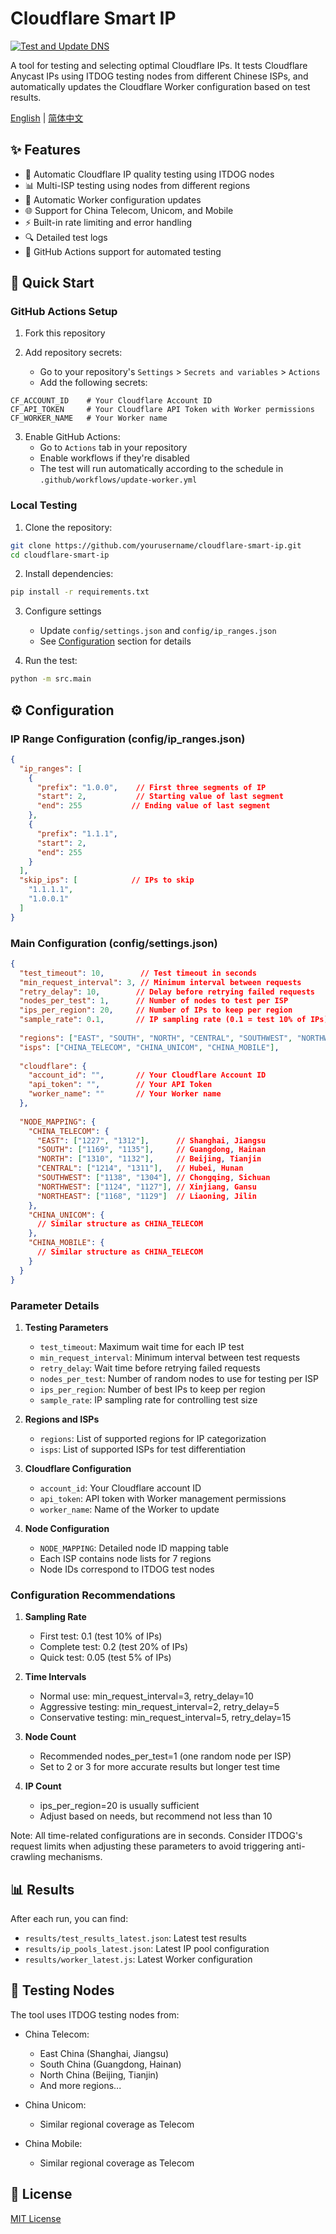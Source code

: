 # Cloudflare Smart IP

[![Test and Update DNS](https://github.com/FutureUnreal/Cloudflare-Smart-IP/actions/workflows/update-worker.yml/badge.svg)](https://github.com/FutureUnreal/Cloudflare-Smart-IP/actions/workflows/update-worker.yml)

A tool for testing and selecting optimal Cloudflare IPs. It tests Cloudflare Anycast IPs using ITDOG testing nodes from different Chinese ISPs, and automatically updates the Cloudflare Worker configuration based on test results.

[English](#english) | [简体中文](./README_CN.md)

## ✨ Features

- 🚀 Automatic Cloudflare IP quality testing using ITDOG nodes
- 📊 Multi-ISP testing using nodes from different regions
- 🔄 Automatic Worker configuration updates
- 🌐 Support for China Telecom, Unicom, and Mobile
- ⚡ Built-in rate limiting and error handling
- 🔍 Detailed test logs
- 🤖 GitHub Actions support for automated testing

## 🚀 Quick Start

### GitHub Actions Setup

1. Fork this repository

2. Add repository secrets:
   - Go to your repository's `Settings` > `Secrets and variables` > `Actions`
   - Add the following secrets:
```
CF_ACCOUNT_ID    # Your Cloudflare Account ID
CF_API_TOKEN     # Your Cloudflare API Token with Worker permissions
CF_WORKER_NAME   # Your Worker name
```

3. Enable GitHub Actions:
   - Go to `Actions` tab in your repository
   - Enable workflows if they're disabled
   - The test will run automatically according to the schedule in `.github/workflows/update-worker.yml`

### Local Testing

1. Clone the repository:
```bash
git clone https://github.com/yourusername/cloudflare-smart-ip.git
cd cloudflare-smart-ip
```

2. Install dependencies:
```bash
pip install -r requirements.txt
```

3. Configure settings
   - Update `config/settings.json` and `config/ip_ranges.json`
   - See [Configuration](#%EF%B8%8F-configuration) section for details

4. Run the test:
```bash
python -m src.main
```

## ⚙️ Configuration

### IP Range Configuration (config/ip_ranges.json)
```json
{
  "ip_ranges": [
    {
      "prefix": "1.0.0",    // First three segments of IP
      "start": 2,           // Starting value of last segment
      "end": 255           // Ending value of last segment
    },
    {
      "prefix": "1.1.1",
      "start": 2,
      "end": 255
    }
  ],
  "skip_ips": [            // IPs to skip
    "1.1.1.1",
    "1.0.0.1"
  ]
}
```

### Main Configuration (config/settings.json)
```json
{
  "test_timeout": 10,        // Test timeout in seconds
  "min_request_interval": 3, // Minimum interval between requests
  "retry_delay": 10,        // Delay before retrying failed requests
  "nodes_per_test": 1,      // Number of nodes to test per ISP
  "ips_per_region": 20,     // Number of IPs to keep per region
  "sample_rate": 0.1,       // IP sampling rate (0.1 = test 10% of IPs)
  
  "regions": ["EAST", "SOUTH", "NORTH", "CENTRAL", "SOUTHWEST", "NORTHWEST", "NORTHEAST"],
  "isps": ["CHINA_TELECOM", "CHINA_UNICOM", "CHINA_MOBILE"],
  
  "cloudflare": {
    "account_id": "",       // Your Cloudflare Account ID
    "api_token": "",        // Your API Token
    "worker_name": ""       // Your Worker name
  },
  
  "NODE_MAPPING": {
    "CHINA_TELECOM": {
      "EAST": ["1227", "1312"],      // Shanghai, Jiangsu
      "SOUTH": ["1169", "1135"],     // Guangdong, Hainan
      "NORTH": ["1310", "1132"],     // Beijing, Tianjin
      "CENTRAL": ["1214", "1311"],   // Hubei, Hunan
      "SOUTHWEST": ["1138", "1304"], // Chongqing, Sichuan
      "NORTHWEST": ["1124", "1127"], // Xinjiang, Gansu
      "NORTHEAST": ["1168", "1129"]  // Liaoning, Jilin
    },
    "CHINA_UNICOM": {
      // Similar structure as CHINA_TELECOM
    },
    "CHINA_MOBILE": {
      // Similar structure as CHINA_TELECOM
    }
  }
}
```

### Parameter Details

1. **Testing Parameters**
   - `test_timeout`: Maximum wait time for each IP test
   - `min_request_interval`: Minimum interval between test requests
   - `retry_delay`: Wait time before retrying failed requests
   - `nodes_per_test`: Number of random nodes to use for testing per ISP
   - `ips_per_region`: Number of best IPs to keep per region
   - `sample_rate`: IP sampling rate for controlling test size

2. **Regions and ISPs**
   - `regions`: List of supported regions for IP categorization
   - `isps`: List of supported ISPs for test differentiation

3. **Cloudflare Configuration**
   - `account_id`: Your Cloudflare account ID
   - `api_token`: API token with Worker management permissions
   - `worker_name`: Name of the Worker to update

4. **Node Configuration**
   - `NODE_MAPPING`: Detailed node ID mapping table
   - Each ISP contains node lists for 7 regions
   - Node IDs correspond to ITDOG test nodes

### Configuration Recommendations

1. **Sampling Rate**
   - First test: 0.1 (test 10% of IPs)
   - Complete test: 0.2 (test 20% of IPs)
   - Quick test: 0.05 (test 5% of IPs)

2. **Time Intervals**
   - Normal use: min_request_interval=3, retry_delay=10
   - Aggressive testing: min_request_interval=2, retry_delay=5
   - Conservative testing: min_request_interval=5, retry_delay=15

3. **Node Count**
   - Recommended nodes_per_test=1 (one random node per ISP)
   - Set to 2 or 3 for more accurate results but longer test time

4. **IP Count**
   - ips_per_region=20 is usually sufficient
   - Adjust based on needs, but recommend not less than 10

Note: All time-related configurations are in seconds. Consider ITDOG's request limits when adjusting these parameters to avoid triggering anti-crawling mechanisms.

## 📊 Results

After each run, you can find:
- `results/test_results_latest.json`: Latest test results
- `results/ip_pools_latest.json`: Latest IP pool configuration
- `results/worker_latest.js`: Latest Worker configuration

## 🌟 Testing Nodes

The tool uses ITDOG testing nodes from:

- China Telecom:
  - East China (Shanghai, Jiangsu)
  - South China (Guangdong, Hainan)
  - North China (Beijing, Tianjin)
  - And more regions...

- China Unicom:
  - Similar regional coverage as Telecom

- China Mobile:
  - Similar regional coverage as Telecom

## 📃 License

[MIT License](./LICENSE)
